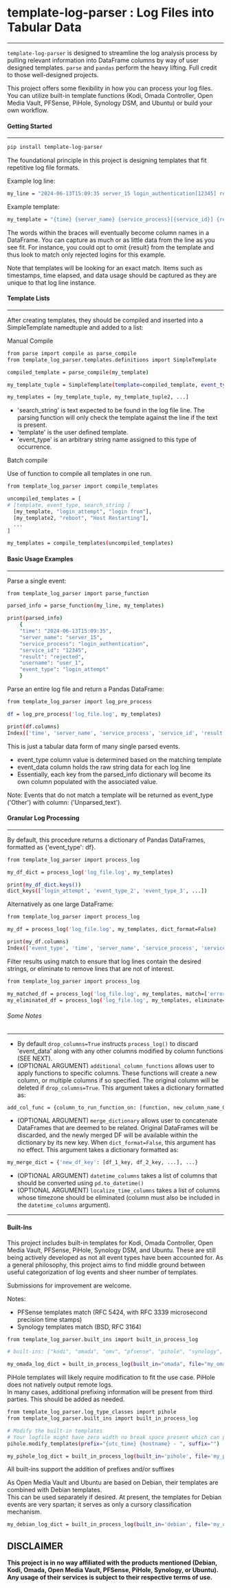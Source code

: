 # template-log-parser : Log Files into Tabular Data
---
`template-log-parser` is designed to streamline the log analysis process by pulling relevant information into DataFrame columns by way of user designed templates.  `parse` and `pandas` perform the heavy lifting. Full credit to those well-designed projects.

This project offers some flexibility in how you can process your log files.  You can utilize built-in template functions (Kodi, Omada Controller, Open Media Vault, PFSense, PiHole, Synology DSM, and Ubuntu) or build your own workflow. 

#### Getting Started
---

```bash
pip install template-log-parser
```

The foundational principle in this project is designing templates that fit repetitive log file formats.

Example log line:
```bash
my_line = "2024-06-13T15:09:35 server_15 login_authentication[12345] rejected login from user[user_1]."
```
    
Example template:
```bash
my_template = "{time} {server_name} {service_process}[{service_id}] {result} login from user[{username}]."
```

The words within the braces will eventually become column names in a DataFrame.  You can capture as much or as little data from the line as you see fit.  For instance, you could opt to omit {result} from the template and thus look to match only rejected logins for this example.

Note that templates will be looking for an exact match.  Items such as timestamps, time elapsed, and data usage should be captured as they are unique to that log line instance.

#### Template Lists
---
After creating templates, they should be compiled and inserted into a SimpleTemplate namedtuple and added to a list:

Manual Compile
```bash
from parse import compile as parse_compile
from template_log_parser.templates.definitions import SimpleTemplate

compiled_template = parse_compile(my_template)

my_template_tuple = SimpleTemplate(template=compiled_template, event_type="login from", search_string="login_attempt")

my_templates = [my_template_tuple, my_template_tuple2, ...]

```
- 'search_string' is text expected to be found in the log file line.  The parsing function will only check the template against the line if the text is present.
- 'template' is the user defined template.
- 'event_type' is an arbitrary string name assigned to this type of occurrence.

Batch compile

Use of function to compile all templates in one run.

```bash
from template_log_parser import compile_templates

uncompiled_templates = [
# [template, event_type, search_string ]
  [my_template, "login_attempt", "login from"],
  [my_template2, "reboot", "Host Restarting"],
  ...
]

my_templates = compile_templates(uncompiled_templates)


```

#### Basic Usage Examples
---
Parse a single event:
```bash
from template_log_parser import parse_function

parsed_info = parse_function(my_line, my_templates)

print(parsed_info)
    {
    "time": "2024-06-13T15:09:35",
    "server_name": "server_15",
    "service_process": "login_authentication", 
    "service_id": "12345",
    "result": "rejected",
    "username": "user_1",
    "event_type": "login_attempt"
    }
```
Parse an entire log file and return a Pandas DataFrame:
```bash
from template_log_parser import log_pre_process

df = log_pre_process('log_file.log', my_templates)

print(df.columns)
Index(['time', 'server_name', 'service_process', 'service_id', 'result', 'username', 'event_type', 'event_data'])
```
This is just a tabular data form of many single parsed events.
 - event_type column value is determined based on the matching template
 - event_data column holds the raw string data for each log line
 - Essentially, each key from the parsed_info dictionary will become its own column populated with the associated value.
 
Note: 
Events that do not match a template will be returned as event_type ('Other') with column: ('Unparsed_text').

#### Granular Log Processing
---
By default, this procedure returns a dictionary of Pandas DataFrames, formatted as {'event_type': df}.

```bash
from template_log_parser import process_log

my_df_dict = process_log('log_file.log', my_templates)

print(my_df_dict.keys())
dict_keys(['login_attempt', 'event_type_2', 'event_type_3', ...])
```

Alternatively as one large DataFrame:
```bash
from template_log_parser import process_log

my_df = process_log('log_file.log', my_templates, dict_format=False)

print(my_df.columns)
Index(['event_type', 'time', 'server_name', 'service_process', 'service_id', 'result', 'username'])
```

Filter results using match to ensure that log lines contain the desired strings, or eliminate to remove lines that are not of interest. 
```bash
from template_log_parser import process_log

my_matched_df = process_log('log_file.log', my_templates, match=['error', 'login'] , dict_format=False)
my_eliminated_df = process_log('log_file.log', my_templates, eliminate=['user: admin', 'success'], match_type='all' , dict_format=False)

```

###### Some Notes
---
- By default `drop_columns=True` instructs `process_log()` to discard 'event_data' along with any other columns modified by column functions (SEE NEXT).
- (OPTIONAL ARGUMENT) `additional_column_functions` allows user to apply functions to specific columns.  These functions will create a new column, or multiple columns if so specified.  The original column will be deleted if `drop_columns=True`.  This argument takes a dictionary formatted as:
```bash
add_col_func = {column_to_run_function_on: [function, new_column_name_OR_list_of_new_colum_names]}
 ```
- (OPTIONAL ARGUMENT) `merge_dictionary` allows user to concatenate DataFrames that are deemed to be related.  Original DataFrames will be discarded, and the newly merged DF will be available within the dictionary by its new key.  When `dict_format=False`, this argument has no effect.  This argument takes a dictionary formatted as:
```bash
my_merge_dict = {'new_df_key': [df_1_key, df_2_key, ...], ...}
```
- (OPTIONAL ARGUMENT) `datetime_columns` takes a list of columns that should be converted using `pd.to_datetime()`
- (OPTIONAL ARGUMENT) `localize_time_columns` takes a list of columns whose timezone should be eliminated (column must also be included in the `datetime_columns` argument).
---
#### Built-Ins
This project includes built-in templates for Kodi, Omada Controller, Open Media Vault, PFSense, PiHole, Synology DSM, and Ubuntu. These are still being actively developed as not all event types have been accounted for.
As a general philosophy, this project aims to find middle ground between useful categorization of log events and sheer number of templates.

Submissions for improvement are welcome.

Notes: 

- PFSense templates match (RFC 5424, with RFC 3339 microsecond precision time stamps)
- Synology templates match (BSD, RFC 3164)
```bash
from template_log_parser.built_ins import built_in_process_log

# built-ins: ["kodi", "omada", "omv", "pfsense", "pihole", "synology", "ubuntu"]

my_omada_log_dict = built_in_process_log(built_in="omada", file="my_omada_file.log")
```

PiHole templates will likely require modification to fit the use case.  PiHole does not natively output remote logs.  
In many cases, additional prefixing information will be present from third parties.  This should be added as needed.


```bash
from template_log_parser.log_type_classes import pihole
from template_log_parser.built_ins import built_in_process_log

# Modify the built-in templates
# Your logfile might have zero width no break space present which can prevent template matches. Make sure to account for it
pihole.modify_templates(prefix="{utc_time} {hostname} - ", suffix="")

my_pihole_log_dict = built_in_process_log(built_in='pihole', file='my_pihole_log.log')
```

All built-ins support the addition of prefixes and/or suffixes


As Open Media Vault and Ubuntu are based on Debian, their templates are combined with Debian templates.  
This can be used separately if desired. 
At present, the templates for Debian events are very spartan; it serves as only a cursory classification mechanism. 

```bash
my_debian_log_dict = built_in_process_log(built_in='debian', file='my_debian_log.log')
```

## DISCLAIMER

**This project is in no way affiliated with the products mentioned (Debian, Kodi, Omada, Open Media Vault, PFSense, PiHole, Synology, or Ubuntu).
Any usage of their services is subject to their respective terms of use.**
